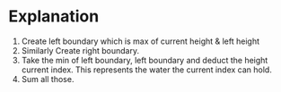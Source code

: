 # Explanation

1. Create left boundary which is max of current height & left height 
2. Similarly Create right boundary.
3. Take the min of left boundary, left boundary and deduct the height current index. This represents the water the current index can hold.
4. Sum all those.

